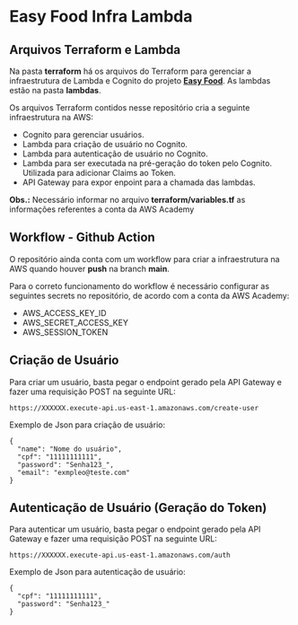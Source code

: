 # Easy Food Infra Lambda

## Arquivos Terraform e Lambda
Na pasta **terraform** há os arquivos do Terraform para gerenciar a infraestrutura de Lambda e Cognito do projeto **[Easy Food](https://github.com/5soat-acme/easy-food)**. As lambdas estão na pasta **lambdas**.

Os arquivos Terraform contidos nesse repositório cria a seguinte infraestrutura na AWS:
- Cognito para gerenciar usuários.
- Lambda para criação de usuário no Cognito.
- Lambda para autenticação de usuário no Cognito.
- Lambda para ser executada na pré-geração do token pelo Cognito. Utilizada para adicionar Claims ao Token.
- API Gateway para expor enpoint para a chamada das lambdas.

**Obs.:** Necessário informar no arquivo **terraform/variables.tf** as informações referentes a conta da AWS Academy

## Workflow - Github Action
O repositório ainda conta com um workflow para criar a infraestrutura na AWS quando houver **push** na branch **main**.

Para o correto funcionamento do workflow é necessário configurar as seguintes secrets no repositório, de acordo com a conta da AWS Academy:
- AWS_ACCESS_KEY_ID
- AWS_SECRET_ACCESS_KEY
- AWS_SESSION_TOKEN

## Criação de Usuário
Para criar um usuário, basta pegar o endpoint gerado pela API Gateway e fazer uma requisição POST na seguinte URL:
```
https://XXXXXX.execute-api.us-east-1.amazonaws.com/create-user
```
Exemplo de Json para criação de usuário:
```
{
  "name": "Nome do usuário",
  "cpf": "11111111111",
  "password": "Senha123_",
  "email": "exmpleo@teste.com"
}
```

## Autenticação de Usuário (Geração do Token)
Para autenticar um usuário, basta pegar o endpoint gerado pela API Gateway e fazer uma requisição POST na seguinte URL:
```
https://XXXXXX.execute-api.us-east-1.amazonaws.com/auth
```
Exemplo de Json para autenticação de usuário:
```
{
  "cpf": "11111111111",
  "password": "Senha123_"
}
```
